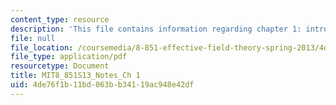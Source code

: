 ```yaml
---
content_type: resource
description: 'This file contains information regarding chapter 1: introduction.'
file: null
file_location: /coursemedia/8-851-effective-field-theory-spring-2013/4de76f1b11bd063bb34119ac948e42df_MIT8_851S13_Introduction.pdf
file_type: application/pdf
resourcetype: Document
title: MIT8_851S13_Notes_Ch 1
uid: 4de76f1b-11bd-063b-b341-19ac948e42df
---
```

